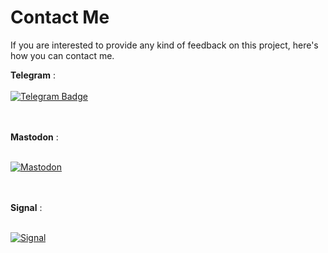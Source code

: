 # Contact Me

If you are interested to provide any kind of feedback on this project, here's how you can contact me. 

**Telegram** : <br><br>
<a href="https://t.me/vaishnav_dev">
  <img 
    src="https://img.shields.io/badge/Telegram-blue?style=for-the-badge&logo=telegram&logoColor=white" 
    alt="Telegram Badge"
  />
</a>

<br><br>
**Mastodon** : <br><br>

<a href="https://mastodon.social/@vaishnav_s">
  <img 
    src="https://img.shields.io/badge/Mastodon-6364FF.svg?style=for-the-badge&logo=Mastodon&logoColor=white"
    alt="Mastodon"
  />
</a>

<br><br>
**Signal** : <br><br>

<a href="https://signal.me/#eu/DuRaUc9R4SniYJGWrhdV9ygObxqGONcdU8kg64jRBuCJ5ov0XzZLrZMjiYLJmVh4">
  <img 
    src="https://img.shields.io/badge/Signal-3B45FD.svg?style=for-the-badge&logo=Signal&logoColor=white"
    alt="Signal"
  />
</a>
